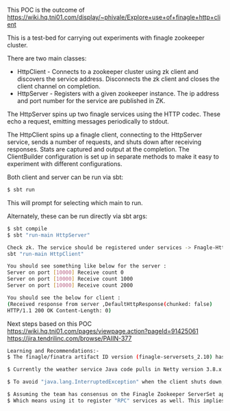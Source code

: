 This POC is the outcome of https://wiki.hq.tni01.com/display/~phivale/Explore+use+of+finagle+http+client


This is a test-bed for carrying out experiments with finagle zookeeper cluster.

There are two main classes:
* HttpClient - Connects to a zookeeper cluster using zk client and discovers the service address. Disconnects the zk client and closes the client channel on completion.
* HttpServer - Registers with a given zookeeper instance. The ip address and port number for the service are published in ZK.

The HttpServer spins up two finagle services using the HTTP codec. These echo a request, emitting messages periodically to stdout.

The HttpClient spins up a finagle client, connecting to the HttpServer service, sends a number of requests, and shuts down after receiving responses.
Stats are captured and output at the completion. The ClientBuilder configuration is set up in separate methods to make it easy to experiment with different
configurations.

Both client and server can be run via sbt:
```sh
$ sbt run
```
This will prompt for selecting which main to run.

Alternately, these can be run directly via sbt args:
```sh
$ sbt compile
$ sbt "run-main HttpServer"

Check zk. The service should be registered under services -> Fnagle-HttpServer. A host and port number should be exposed.
sbt "run-main HttpClient"

You should see something like below for the server : 
Server on port [10000] Receive count 0
Server on port [10000] Receive count 1000
Server on port [10000] Receive count 2000

You should see the below for client :
(Received response from server ,DefaultHttpResponse(chunked: false)
HTTP/1.1 200 OK Content-Length: 0)
```

Next steps based on this POC
https://wiki.hq.tni01.com/pages/viewpage.action?pageId=91425061
https://jira.tendrilinc.com/browse/PAIIN-377


```sh
Learning and Recommendations:-
$ The finagle/finatra artifact ID version (finagle-serversets_2.10) has to match the scala version. SBT throws exceptions if multiple library versions are pulled in.

$ Currently the weather service Java code pulls in Netty version 3.8.x and 3.10.x. It is recommended to use the default version of Netty (3.10.x) that finagle pulls in.

$ To avoid "java.lang.InterruptedException" when the client shuts down, always close the established zookeeper client connection before closing the finagle client connection.

$ Assuming the team has consensus on the Finagle Zookeeper ServerSet approach for registering "HTTP" services, it is recommended to make this solution as standard for the platform.
$ Which means using it to register "RPC" services as well. This implies moving away from the current Tendril's "service-deps-registry" to Finagl's "Zookeeper Server Sets".

```